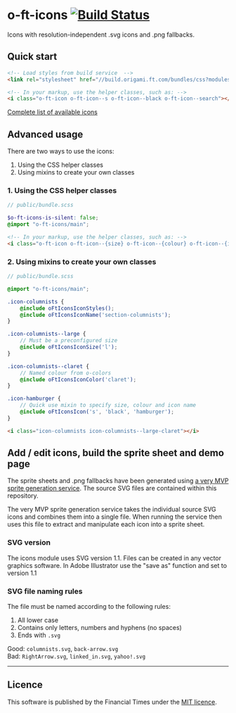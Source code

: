 # o-ft-icons [![Build Status](https://travis-ci.org/Financial-Times/o-ft-icons.png?branch=master)](https://travis-ci.org/Financial-Times/o-ft-icons)

Icons with resolution-independent .svg icons and .png fallbacks.

## Quick start

```html
<!-- Load styles from build service  -->
<link rel="stylesheet" href="//build.origami.ft.com/bundles/css?modules=o-ft-icons@4.0.0-beta" />

<!-- In your markup, use the helper classes, such as: -->
<i class="o-ft-icon o-ft-icon--s o-ft-icon--black o-ft-icon--search"></i>
```

[Complete list of available icons](http://build.origami.ft.com/files/o-ft-icons@4.0.0-beta/demos/main.html)

## Advanced usage

There are two ways to use the icons:

1. Using the CSS helper classes
2. Using mixins to create your own classes

### 1. Using the CSS helper classes

```scss
// public/bundle.scss

$o-ft-icons-is-silent: false;
@import "o-ft-icons/main";
```

```html
<!-- In your markup, use the helper classes, such as: -->
<i class="o-ft-icon o-ft-icon--{size} o-ft-icon--{colour} o-ft-icon--{icon}"><i>
```

### 2. Using mixins to create your own classes

```scss
// public/bundle.scss

@import "o-ft-icons/main";

.icon-columnists {
	@include oFtIconsIconStyles();
	@include oFtIconsIconName('section-columnists');
}

.icon-columnists--large {
	// Must be a preconfigured size
	@include oFtIconsIconSize('l');
}

.icon-columnists--claret {
	// Named colour from o-colors
	@include oFtIconsIconColor('claret');
}

.icon-hamburger {
	// Quick use mixin to specify size, colour and icon name
	@include oFtIconsIcon('s', 'black', 'hamburger');
}
```

```html
<i class="icon-columnists icon-columnists--large-claret"></i>
```

## Add / edit icons, build the sprite sheet and demo page

The sprite sheets and .png fallbacks have been generated using [a very MVP sprite generation service](https://github.com/i-like-robots/svg-sprite-generator). The source SVG files are contained within this repository.

The very MVP sprite generation service takes the individual source SVG icons and combines them into a single file. When running the service then uses this file to extract and manipulate each icon into a sprite sheet.

### SVG version
The icons module uses SVG version 1.1. Files can be created in any vector graphics software. In Adobe Illustrator use the "save as" function and set to version 1.1

### SVG file naming rules

The file must be named according to the following rules:

1. All lower case
2. Contains only letters, numbers and hyphens (no spaces)
3. Ends with `.svg`

Good: `columnists.svg`, `back-arrow.svg`  
Bad: `RightArrow.svg`, `linked_in.svg`, `yahoo!.svg`

----

## Licence

This software is published by the Financial Times under the [MIT licence](http://opensource.org/licenses/MIT).
